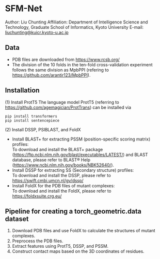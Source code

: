 # SFM-Net

Author: Liu Chunting
Affiliation: Department of Intelligence Science and Technology, Graduate School of Informatics, Kyoto University
E-mail: liuchunting@kuicr.kyoto-u.ac.jp


## Data
* PDB files are downloaded from https://www.rcsb.org/
* The division of the 10 folds in the ten-fold cross-validation experiment follows the same division as MpbPPI (refering to https://github.com/arantir123/MpbPPI).

## Installation
(1) Install ProtT5
The language model ProtT5 (referring to https://github.com/agemagician/ProtTrans) can be installed via
```
pip install transformers
pip install sentencepiece
```

(2) Install DSSP, PSIBLAST, and FoldX
* Install BLAST+ for extracting PSSM (position-specific scoring matrix) profiles:
<br>To download and install the BLAST+ package (https://ftp.ncbi.nlm.nih.gov/blast/executables/LATEST/) and BLAST database, please refer to BLAST® Help (https://www.ncbi.nlm.nih.gov/books/NBK52640/). 
* Install DSSP for extracting SS (Secondary structure) profiles:
<br>To download and install the DSSP, please refer to https://swift.cmbi.umcn.nl/gv/dssp/
* Install FoldX for the PDB files of mutant complexes:
<br>To download and install the FoldX, please refer to https://foldxsuite.crg.eu/

## Pipeline for creating a torch_geometric.data dataset
1. Download PDB files and use FoldX to calculate the structures of mutant complexes.
2. Preprocess the PDB files.
3. Extract features using ProtT5, DSSP, and PSSM.
4. Construct contact maps based on the 3D coordinates of residues.
